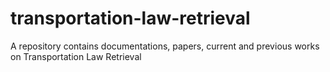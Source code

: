 # transportation-law-retrieval
A repository contains documentations, papers, current and previous works on Transportation Law Retrieval
